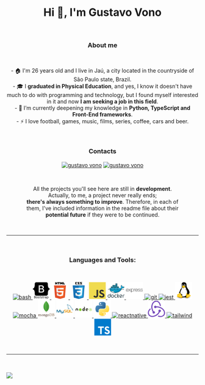 <h1 align="center">Hi 👋, I'm Gustavo Vono</h1>

<br />

<h3 align="center">About me</h3>

<br />

<p align="center">
    - 🏠 I'm 26 years old and I live in Jaú, a city located in the countryside
    of São Paulo state, Brazil. <br />
    - 🎓 I <strong>graduated in Physical Education</strong>, and yes,
    I know it doesn't have much to do with programming and technology, but I
    found myself interested in it and now <strong>I am seeking a job in this field</strong>. <br />
    - 🌱 I’m currently deepening my knowledge in
    <strong>Python, TypeScript and Front-End frameworks</strong>. <br />
    - ⚡ I love football, games, music, films, series, coffee, cars and beer.
</p>

<br />

<h3 align="center">Contacts</h3>
<p align="center">
    <a href="https://www.linkedin.com/in/gustavono/" target="blank"
        ><img
            align="center"
            src="https://img.shields.io/badge/LinkedIn-0077B5?style=for-the-badge&logo=linkedin&logoColor=white"
            alt="gustavo vono"
    /></a>
    <a href="mailto:guvono4@gmail.com" target="blank"
        ><img
            align="center"
            src="https://img.shields.io/badge/Gmail-D14836?style=for-the-badge&logo=gmail&logoColor=white"
            alt="gustavo vono"
    /></a>
</p>

<br />

<p align="center">
    All the projects you'll see here are still in <strong>development</strong>.
    <br />
    Actually, to me, a project never really ends; <br />
    <strong>there's always something to improve</strong>. Therefore, in each of
    <br />
    them, I've included information in the readme file about their <br />
    <strong>potential future</strong> if they were to be continued. <br />
</p>

<br />

---------

<br />

<h3 align="center">Languages and Tools:</h3>

<br />

<p align="center">
    <a
        href="https://www.gnu.org/software/bash/"
        target="_blank"
        rel="noreferrer"
    >
        <img
            src="https://www.vectorlogo.zone/logos/gnu_bash/gnu_bash-icon.svg"
            alt="bash"
            width="45"
            height="45"
        />
    </a>
    <a href="https://getbootstrap.com" target="_blank" rel="noreferrer">
        <img
            src="https://raw.githubusercontent.com/devicons/devicon/master/icons/bootstrap/bootstrap-plain-wordmark.svg"
            alt="bootstrap"
            width="45"
            height="45"
        />
    </a>
    <a href="https://www.w3.org/html/" target="_blank" rel="noreferrer">
        <img
            src="https://raw.githubusercontent.com/devicons/devicon/master/icons/html5/html5-original-wordmark.svg"
            alt="html5"
            width="45"
            height="45"
        />
    </a>
    <a href="https://www.w3schools.com/css/" target="_blank" rel="noreferrer">
        <img
            src="https://raw.githubusercontent.com/devicons/devicon/master/icons/css3/css3-original-wordmark.svg"
            alt="css3"
            width="45"
            height="45"
        />
    </a>
    <a
        href="https://developer.mozilla.org/en-US/docs/Web/JavaScript"
        target="_blank"
        rel="noreferrer"
    >
        <img
            src="https://raw.githubusercontent.com/devicons/devicon/master/icons/javascript/javascript-original.svg"
            alt="javascript"
            width="45"
            height="45"
        />
    </a>
    <a href="https://www.docker.com/" target="_blank" rel="noreferrer">
        <img
            src="https://raw.githubusercontent.com/devicons/devicon/master/icons/docker/docker-original-wordmark.svg"
            alt="docker"
            width="45"
            height="45"
        />
    </a>
    <a href="https://expressjs.com" target="_blank" rel="noreferrer">
        <img
            src="https://raw.githubusercontent.com/devicons/devicon/master/icons/express/express-original-wordmark.svg"
            alt="express"
            width="45"
            height="45"
        />
    </a>
    <a href="https://git-scm.com/" target="_blank" rel="noreferrer">
        <img
            src="https://www.vectorlogo.zone/logos/git-scm/git-scm-icon.svg"
            alt="git"
            width="45"
            height="45"
        />
    </a>
    <a href="https://jestjs.io" target="_blank" rel="noreferrer">
        <img
            src="https://www.vectorlogo.zone/logos/jestjsio/jestjsio-icon.svg"
            alt="jest"
            width="45"
            height="45"
        />
    </a>
    <a href="https://www.linux.org/" target="_blank" rel="noreferrer">
        <img
            src="https://raw.githubusercontent.com/devicons/devicon/master/icons/linux/linux-original.svg"
            alt="linux"
            width="45"
            height="45"
        />
    </a>
    <a href="https://mochajs.org" target="_blank" rel="noreferrer">
        <img
            src="https://www.vectorlogo.zone/logos/mochajs/mochajs-icon.svg"
            alt="mocha"
            width="45"
            height="45"
        />
    </a>
    <a href="https://www.mongodb.com/" target="_blank" rel="noreferrer">
        <img
            src="https://raw.githubusercontent.com/devicons/devicon/master/icons/mongodb/mongodb-original-wordmark.svg"
            alt="mongodb"
            width="45"
            height="45"
        />
    </a>
    <a href="https://www.mysql.com/" target="_blank" rel="noreferrer">
        <img
            src="https://raw.githubusercontent.com/devicons/devicon/master/icons/mysql/mysql-original-wordmark.svg"
            alt="mysql"
            width="45"
            height="45"
        />
    </a>
    <a href="https://nodejs.org" target="_blank" rel="noreferrer">
        <img
            src="https://raw.githubusercontent.com/devicons/devicon/master/icons/nodejs/nodejs-original-wordmark.svg"
            alt="nodejs"
            width="45"
            height="45"
        />
    </a>
    <a href="https://www.python.org" target="_blank" rel="noreferrer">
        <img
            src="https://raw.githubusercontent.com/devicons/devicon/master/icons/python/python-original.svg"
            alt="python"
            width="45"
            height="45"
        />
    </a>
    <a href="https://reactnative.dev/" target="_blank" rel="noreferrer">
        <img
            src="https://reactnative.dev/img/header_logo.svg"
            alt="reactnative"
            width="45"
            height="45"
        />
    </a>
    <a href="https://redux.js.org" target="_blank" rel="noreferrer">
        <img
            src="https://raw.githubusercontent.com/devicons/devicon/master/icons/redux/redux-original.svg"
            alt="redux"
            width="45"
            height="45"
        />
    </a>
    <a href="https://tailwindcss.com/" target="_blank" rel="noreferrer">
        <img
            src="https://www.vectorlogo.zone/logos/tailwindcss/tailwindcss-icon.svg"
            alt="tailwind"
            width="45"
            height="45"
        />
    </a>
    <a href="https://www.typescriptlang.org/" target="_blank" rel="noreferrer">
        <img
            src="https://raw.githubusercontent.com/devicons/devicon/master/icons/typescript/typescript-original.svg"
            alt="typescript"
            width="45"
            height="45"
        />
    </a>
</p>

<br />

---------

<br />

<a href=""> <img align="center" src="https://github-readme-stats-sigma-five.vercel.app/api/top-langs/?username=gutvono&layout=compact&theme=dark&hide=css"/> </a>
